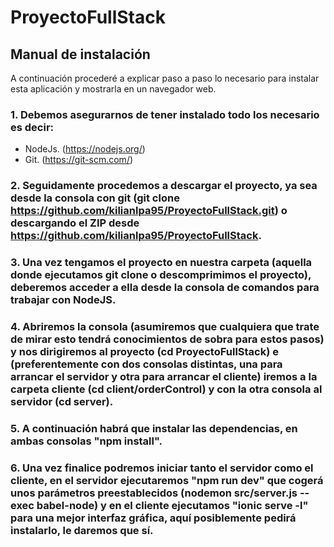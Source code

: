 # ProyectoFullStack

## Manual de instalación

A continuación procederé a explicar paso a paso lo necesario para instalar esta aplicación y mostrarla en un navegador web.

### 1. Debemos asegurarnos de tener instalado todo los necesario es decir:
+ NodeJs. (https://nodejs.org/)
+ Git. (https://git-scm.com/)
### 2. Seguidamente procedemos a descargar el proyecto, ya sea desde la consola con git (git clone https://github.com/kilianlpa95/ProyectoFullStack.git) o descargando el ZIP desde https://github.com/kilianlpa95/ProyectoFullStack.

### 3. Una vez tengamos el proyecto en nuestra carpeta (aquella donde ejecutamos git clone o descomprimimos el proyecto), deberemos acceder a ella desde la consola de comandos para trabajar con NodeJS. 

### 4. Abriremos la consola (asumiremos que cualquiera que trate de mirar esto tendrá conocimientos de sobra para estos pasos) y nos dirigiremos al proyecto (cd ProyectoFullStack) e (preferentemente con dos consolas distintas, una para arrancar el servidor y otra para arrancar el cliente) iremos a la carpeta cliente (cd client/orderControl) y con la otra consola al servidor (cd server).

### 5. A continuación habrá que instalar las dependencias, en ambas consolas "npm install".

### 6. Una vez finalice podremos iniciar tanto el servidor como el cliente, en el servidor ejecutaremos "npm run dev" que cogerá unos parámetros preestablecidos (nodemon src/server.js --exec babel-node) y en el cliente ejecutamos "ionic serve -l" para una mejor interfaz gráfica, aquí posiblemente pedirá instalarlo, le daremos que sí.